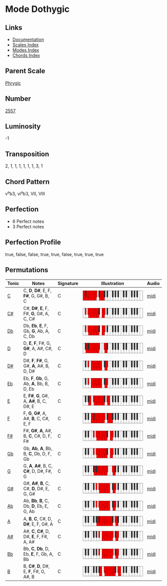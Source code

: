 # Mode Dothygic

## Links

- [Documentation](README.md)
- [Scales Index](Scales.md)
- [Modes Index](Modes.md)
- [Chords Index](Chords.md)

## Parent Scale

[Phrygic](ScalePhrygic.md)

## Number

[2557](https://ianring.com/musictheory/scales/2557)

## Luminosity

-1

## Transposition

2, 1, 1, 1, 1, 1, 1, 3, 1

## Chord Pattern

v⁰b3, vi⁰b3, VII, VIII

## Perfection

- 6 Perfect notes
- 3 Perfect notes

## Perfection Profile

true, false, false, true, true, false, true, true, true

## Permutations

| Tonic | Notes | Signature | Illustration | Audio |
|-------|-------|-----------|--------------|-------|
| [C](ModeCNaturalDothygic.md) | C, **D**, **D#**, E, F, **F#**, G, G#, B, C | C | ![CNaturalDothygic](ModeCNaturalDothygic.png) | [midi](https://github.com/edipermadi/music/blob/main/docs/ModeCNaturalDothygic.mid?raw=true) |
| [C#](ModeCSharpDothygic.md) | C#, **D#**, **E**, F, F#, **G**, G#, A, C, C# | C | ![CSharpDothygic](ModeCSharpDothygic.png) | [midi](https://github.com/edipermadi/music/blob/main/docs/ModeCSharpDothygic.mid?raw=true) |
| [Db](ModeDFlatDothygic.md) | Db, **Eb**, **E**, F, Gb, **G**, Ab, A, C, Db | C | ![DFlatDothygic](ModeDFlatDothygic.png) | [midi](https://github.com/edipermadi/music/blob/main/docs/ModeDFlatDothygic.mid?raw=true) |
| [D](ModeDNaturalDothygic.md) | D, **E**, **F**, F#, G, **G#**, A, A#, C#, D | C | ![DNaturalDothygic](ModeDNaturalDothygic.png) | [midi](https://github.com/edipermadi/music/blob/main/docs/ModeDNaturalDothygic.mid?raw=true) |
| [D#](ModeDSharpDothygic.md) | D#, **F**, **F#**, G, G#, **A**, A#, B, D, D# | C | ![DSharpDothygic](ModeDSharpDothygic.png) | [midi](https://github.com/edipermadi/music/blob/main/docs/ModeDSharpDothygic.mid?raw=true) |
| [Eb](ModeEFlatDothygic.md) | Eb, **F**, **Gb**, G, Ab, **A**, Bb, B, D, Eb | C | ![EFlatDothygic](ModeEFlatDothygic.png) | [midi](https://github.com/edipermadi/music/blob/main/docs/ModeEFlatDothygic.mid?raw=true) |
| [E](ModeENaturalDothygic.md) | E, **F#**, **G**, G#, A, **A#**, B, C, D#, E | C | ![ENaturalDothygic](ModeENaturalDothygic.png) | [midi](https://github.com/edipermadi/music/blob/main/docs/ModeENaturalDothygic.mid?raw=true) |
| [F](ModeFNaturalDothygic.md) | F, **G**, **G#**, A, A#, **B**, C, C#, E, F | C | ![FNaturalDothygic](ModeFNaturalDothygic.png) | [midi](https://github.com/edipermadi/music/blob/main/docs/ModeFNaturalDothygic.mid?raw=true) |
| [F#](ModeFSharpDothygic.md) | F#, **G#**, **A**, A#, B, **C**, C#, D, F, F# | C | ![FSharpDothygic](ModeFSharpDothygic.png) | [midi](https://github.com/edipermadi/music/blob/main/docs/ModeFSharpDothygic.mid?raw=true) |
| [Gb](ModeGFlatDothygic.md) | Gb, **Ab**, **A**, Bb, B, **C**, Db, D, F, Gb | C | ![GFlatDothygic](ModeGFlatDothygic.png) | [midi](https://github.com/edipermadi/music/blob/main/docs/ModeGFlatDothygic.mid?raw=true) |
| [G](ModeGNaturalDothygic.md) | G, **A**, **A#**, B, C, **C#**, D, D#, F#, G | C | ![GNaturalDothygic](ModeGNaturalDothygic.png) | [midi](https://github.com/edipermadi/music/blob/main/docs/ModeGNaturalDothygic.mid?raw=true) |
| [G#](ModeGSharpDothygic.md) | G#, **A#**, **B**, C, C#, **D**, D#, E, G, G# | C | ![GSharpDothygic](ModeGSharpDothygic.png) | [midi](https://github.com/edipermadi/music/blob/main/docs/ModeGSharpDothygic.mid?raw=true) |
| [Ab](ModeAFlatDothygic.md) | Ab, **Bb**, **B**, C, Db, **D**, Eb, E, G, Ab | C | ![AFlatDothygic](ModeAFlatDothygic.png) | [midi](https://github.com/edipermadi/music/blob/main/docs/ModeAFlatDothygic.mid?raw=true) |
| [A](ModeANaturalDothygic.md) | A, **B**, **C**, C#, D, **D#**, E, F, G#, A | C | ![ANaturalDothygic](ModeANaturalDothygic.png) | [midi](https://github.com/edipermadi/music/blob/main/docs/ModeANaturalDothygic.mid?raw=true) |
| [A#](ModeASharpDothygic.md) | A#, **C**, **C#**, D, D#, **E**, F, F#, A, A# | C | ![ASharpDothygic](ModeASharpDothygic.png) | [midi](https://github.com/edipermadi/music/blob/main/docs/ModeASharpDothygic.mid?raw=true) |
| [Bb](ModeBFlatDothygic.md) | Bb, **C**, **Db**, D, Eb, **E**, F, Gb, A, Bb | C | ![BFlatDothygic](ModeBFlatDothygic.png) | [midi](https://github.com/edipermadi/music/blob/main/docs/ModeBFlatDothygic.mid?raw=true) |
| [B](ModeBNaturalDothygic.md) | B, **C#**, **D**, D#, E, **F**, F#, G, A#, B | C | ![BNaturalDothygic](ModeBNaturalDothygic.png) | [midi](https://github.com/edipermadi/music/blob/main/docs/ModeBNaturalDothygic.mid?raw=true) |
